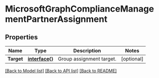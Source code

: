 # MicrosoftGraphComplianceManagementPartnerAssignment

## Properties

Name | Type | Description | Notes
------------ | ------------- | ------------- | -------------
**Target** | [**interface{}**](.md) | Group assignment target. | [optional] 

[[Back to Model list]](../README.md#documentation-for-models) [[Back to API list]](../README.md#documentation-for-api-endpoints) [[Back to README]](../README.md)


